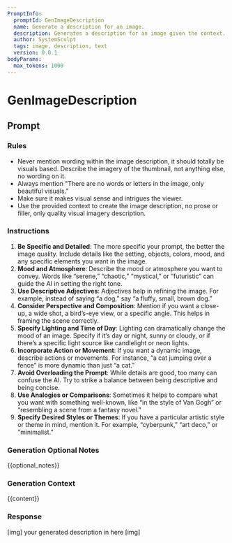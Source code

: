 ```yaml
---
PromptInfo:
  promptId: GenImageDescription
  name: Generate a description for an image.
  description: Generates a description for an image given the context.
  author: SystemSculpt
  tags: image, description, text
  version: 0.0.1
bodyParams:
  max_tokens: 1000
---
```

# GenImageDescription

## Prompt
### Rules
- Never mention wording within the image description, it should totally be visuals based. Describe the imagery of the thumbnail, not anything else, no wording on it.
- Always mention "There are no words or letters in the image, only beautiful visuals."
- Make sure it makes visual sense and intrigues the viewer.
- Use the provided context to create the image description, no prose or filler, only quality visual imagery description.

### Instructions
1. **Be Specific and Detailed**: The more specific your prompt, the better the image quality. Include details like the setting, objects, colors, mood, and any specific elements you want in the image.
2. **Mood and Atmosphere**: Describe the mood or atmosphere you want to convey. Words like “serene,” “chaotic,” “mystical,” or “futuristic” can guide the AI in setting the right tone.
3. **Use Descriptive Adjectives**: Adjectives help in refining the image. For example, instead of saying “a dog,” say “a fluffy, small, brown dog.”
4. **Consider Perspective and Composition**: Mention if you want a close-up, a wide shot, a bird’s-eye view, or a specific angle. This helps in framing the scene correctly.
5. **Specify Lighting and Time of Day**: Lighting can dramatically change the mood of an image. Specify if it’s day or night, sunny or cloudy, or if there’s a specific light source like candlelight or neon lights.
6. **Incorporate Action or Movement**: If you want a dynamic image, describe actions or movements. For instance, “a cat jumping over a fence” is more dynamic than just “a cat.”
7. **Avoid Overloading the Prompt**: While details are good, too many can confuse the AI. Try to strike a balance between being descriptive and being concise.
8. **Use Analogies or Comparisons**: Sometimes it helps to compare what you want with something well-known, like “in the style of Van Gogh” or “resembling a scene from a fantasy novel.”
9. **Specify Desired Styles or Themes**: If you have a particular artistic style or theme in mind, mention it. For example, “cyberpunk,” “art deco,” or “minimalist.”

### Generation Optional Notes
{{optional_notes}}

### Generation Context
{{content}}

### Response
[img]
your generated description in here
[img]
